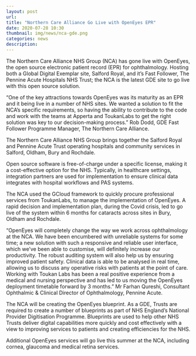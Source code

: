 ```yaml
---
layout: post
url: 
title: "Northern Care Alliance Go Live with OpenEyes EPR"
date: 2020-07-28 10:30
thumbnail: img/news/nca-gde.png
categories: news
description:
--- 
```


The Northern Care Alliance NHS Group (NCA) has gone live with OpenEyes, the open source electronic patient record (EPR) for ophthalmology.  Hosting both a Global Digital Exemplar site, Salford Royal, and it’s Fast Follower, The Pennine Acute Hospitals NHS Trust; the NCA is the latest GDE site to go live with this open source solution.

“One of the key attractions towards OpenEyes was its maturity as an EPR and it being live in a number of NHS sites. We wanted a solution to fit the NCA’s specific requirements, so having the ability to contribute to the code and work with the teams at Apperta and ToukanLabs to get the right solution was key to our decision-making process.” Rob Dodd, GDE Fast Follower Programme Manager, The Northern Care Alliance.

The Northern Care Alliance NHS Group brings together the Salford Royal and Pennine Acute Trust operating hospitals and community services in Salford, Oldham, Bury and Rochdale.

Open source software is free-of-charge under a specific license, making it a cost-effective option for the NHS.  Typically, in healthcare settings, integration partners are used for implementation to ensure clinical data integrates with hospital workflows and PAS systems. 

The NCA used the GCloud framework to quickly procure professional services from ToukanLabs, to manage the implementation of OpenEyes. A rapid decision and implementation plan, during the Covid crisis, led to go live of the system within 6 months for cataracts across sites in Bury, Oldham and Rochdale.
 
“OpenEyes will completely change the way we work across ophthalmology at the NCA. We have been encumbered with unreliable systems for some time; a new solution with such a responsive and reliable user interface, which we’ve been able to customise, will definitely increase our productivity. The robust auditing system will also help us by ensuring improved patient safety. Clinical data is able to be analysed in real time, allowing us to discuss any operative risks with patients at the point of care.  Working with Toukan Labs has been a real positive experience from a medical and nursing perspective and has led to us moving the OpenEyes deployment timetable forward by 3 months.” Mr Farhan Qureshi, Consultant Ophthalmic & Clinical Director of Ophthalmology, Pennine Acute.
 
The NCA will be creating the OpenEyes blueprint. As a GDE, Trusts are required to create a number of blueprints as part of NHS England’s National Provider Digitisation Programme.  Blueprints are used to help other NHS Trusts deliver digital capabilities more quickly and cost effectively with a view to improving services to patients and creating efficiencies for the NHS.
 
Additional OpenEyes services will go live this summer at the NCA, including cornea, glaucoma and medical retina services.


